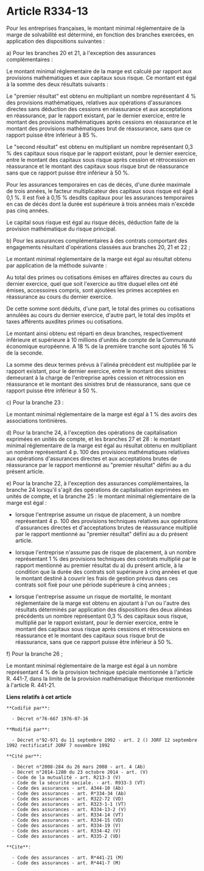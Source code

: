 # Article R334-13

Pour les entreprises françaises, le montant minimal réglementaire de la marge de solvabilité est déterminé, en fonction des
branches exercées, en application des dispositions suivantes :

a) Pour les branches 20 et 21, à l'exception des assurances complémentaires :

Le montant minimal réglementaire de la marge est calculé par rapport aux provisions mathématiques et aux capitaux sous
risque. Ce montant est égal à la somme des deux résultats suivants :

Le "premier résultat" est obtenu en multipliant un nombre représentant 4 % des provisions mathématiques, relatives aux
opérations d'assurances directes sans déduction des cessions en réassurance et aux acceptations en réassurance, par le
rapport existant, par le dernier exercice, entre le montant des provisions mathématiques après cessions en réassurance et le
montant des provisions mathématiques brut de réassurance, sans que ce rapport puisse être inférieur à 85 %.

Le "second résultat" est obtenu en multipliant un nombre représentant 0,3 % des capitaux sous risque par le rapport existant,
pour le dernier exercice, entre le montant des capitaux sous risque après cession et rétrocession en réassurance et le
montant des capitaux sous risque brut de réassurance sans que ce rapport puisse être inférieur à 50 %.

Pour les assurances temporaires en cas de décès, d'une durée maximale de trois années, le facteur multiplicateur des capitaux
sous risque est égal à 0,1 %. Il est fixé à 0,15 % desdits capitaux pour les assurances temporaires en cas de décès dont la
durée est supérieure à trois années mais n'excède pas cinq années.

Le capital sous risque est égal au risque décès, déduction faite de la provision mathématique du risque principal.

b) Pour les assurances complémentaires à des contrats comportant des engagements résultant d'opérations classées aux branches
20, 21 et 22 ;

Le montant minimal réglementaire de la marge est égal au résultat obtenu par application de la méthode suivante :

Au total des primes ou cotisations émises en affaires directes au cours du dernier exercice, quel que soit l'exercice au
titre duquel elles ont été émises, accessoires compris, sont ajoutées les primes acceptées en réassurance au cours du dernier
exercice.

De cette somme sont déduits, d'une part, le total des primes ou cotisations annulées au cours du dernier exercice, d'autre
part, le total des impôts et taxes afférents auxdites primes ou cotisations.

Le montant ainsi obtenu est réparti en deux branches, respectivement inférieure et supérieure à 10 millions d'unités de
compte de la Communauté économique européenne. A 18 % de la première tranche sont ajoutés 16 % de la seconde.

La somme des deux termes prévus à l'alinéa précédent est multipliée par le rapport existant, pour le dernier exercice, entre
le montant des sinistres demeurant à la charge de l'entreprise après cession et rétrocession en réassurance et le montant des
sinistres brut de réassurance, sans que ce rapport puisse être inférieur à 50 %.

c) Pour la branche 23 :

Le montant minimal réglementaire de la marge est égal à 1 % des avoirs des associations tontinières.

d) Pour la branche 24, à l'exception des opérations de capitalisation exprimées en unités de compte, et les branches 27 et
28 : le montant minimal réglementaire de la marge est égal au résultat obtenu en multipliant un nombre représentant 4 p. 100
des provisions mathématiques relatives aux opérations d'assurances directes et aux acceptations brutes de réassurance par le
rapport mentionné au "premier résultat" défini au a du présent article.

e) Pour la branche 22, à l'exception des assurances complémentaires, la branche 24 lorsqu'il s'agit des opérations de
capitalisation exprimées en unités de compte, et la branche 25 : le montant minimal réglementaire de la marge est égal :

- lorsque l'entreprise assume un risque de placement, à un nombre représentant 4 p. 100 des provisions techniques relatives
aux opérations d'assurances directes et d'acceptations brutes de réassurance multiplié par le rapport mentionné au "premier
résultat" défini au a du présent article.

- lorsque l'entreprise n'assume pas de risque de placement, à un nombre représentant 1 % des provisions techniques des
contrats multiplié par le rapport mentionné au premier résultat du a) du présent article, à la condition que la durée des
contrats soit supérieure à cinq années et que le montant destiné à couvrir les frais de gestion prévus dans ces contrats soit
fixé pour une période supérieure à cinq années ;

- lorsque l'entreprise assume un risque de mortalité, le montant réglementaire de la marge est obtenu en ajoutant à l'un ou
l'autre des résultats déterminés par application des dispositions des deux alinéas précédents un nombre représentant 0,3 %
des capitaux sous risque, multiplié par le rapport existant, pour le dernier exercice, entre le montant des capitaux sous
risque après cessions et rétrocessions en réassurance et le montant des capitaux sous risque brut de réassurance, sans que ce
rapport puisse être inférieur à 50 %.

f) Pour la branche 26 ;

Le montant minimal réglementaire de la marge est égal à un nombre représentant 4 % de la provision technique spéciale
mentionnée à l'article R. 441-7, dans la limite de la provision mathématique théorique mentionnée à l'article R. 441-21.

**Liens relatifs à cet article**

	**Codifié par**:

	  - Décret n°76-667 1976-07-16

	**Modifié par**:

	  - Décret n°92-971 du 11 septembre 1992 - art. 2 () JORF 12 septembre 1992 rectificatif JORF 7 novembre 1992

	**Cité par**:

	  - Décret n°2008-284 du 26 mars 2008 - art. 4 (Ab)
	  - Décret n°2014-1280 du 23 octobre 2014 - art. (V)
	  - Code de la mutualité - art. R213-3 (V)
	  - Code de la sécurité sociale. - art. R933-3 (VT)
	  - Code des assurances - art. A344-10 (Ab)
	  - Code des assurances - art. R*334-34 (Ab)
	  - Code des assurances - art. R322-72 (VD)
	  - Code des assurances - art. R323-1-1 (VT)
	  - Code des assurances - art. R334-13-2 (V)
	  - Code des assurances - art. R334-14 (VT)
	  - Code des assurances - art. R334-15 (VD)
	  - Code des assurances - art. R334-19 (V)
	  - Code des assurances - art. R334-42 (V)
	  - Code des assurances - art. R335-2 (VD)

	**Cite**:

	  - Code des assurances - art. R*441-21 (M)
	  - Code des assurances - art. R*441-7 (M)
